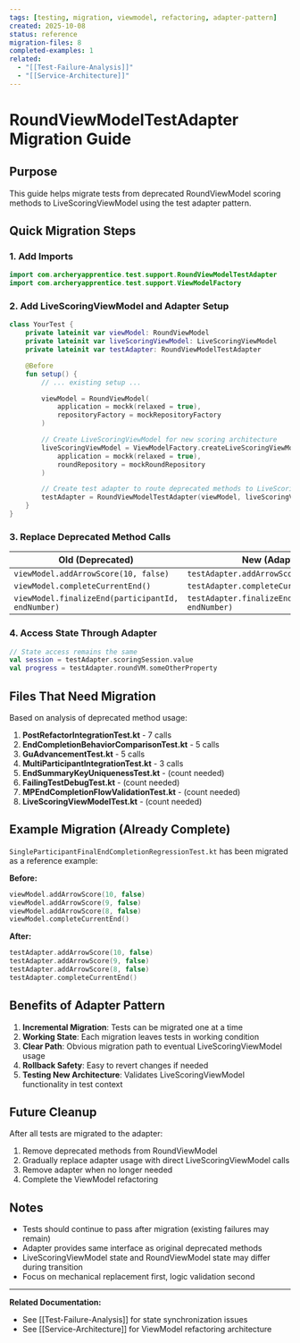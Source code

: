 ```yaml
---
tags: [testing, migration, viewmodel, refactoring, adapter-pattern]
created: 2025-10-08
status: reference
migration-files: 8
completed-examples: 1
related:
  - "[[Test-Failure-Analysis]]"
  - "[[Service-Architecture]]"
---
```


# RoundViewModelTestAdapter Migration Guide

## Purpose
This guide helps migrate tests from deprecated RoundViewModel scoring methods to LiveScoringViewModel using the test adapter pattern.

## Quick Migration Steps

### 1. Add Imports
```kotlin
import com.archeryapprentice.test.support.RoundViewModelTestAdapter
import com.archeryapprentice.test.support.ViewModelFactory
```

### 2. Add LiveScoringViewModel and Adapter Setup
```kotlin
class YourTest {
    private lateinit var viewModel: RoundViewModel
    private lateinit var liveScoringViewModel: LiveScoringViewModel
    private lateinit var testAdapter: RoundViewModelTestAdapter

    @Before
    fun setup() {
        // ... existing setup ...

        viewModel = RoundViewModel(
            application = mockk(relaxed = true),
            repositoryFactory = mockRepositoryFactory
        )

        // Create LiveScoringViewModel for new scoring architecture
        liveScoringViewModel = ViewModelFactory.createLiveScoringViewModel(
            application = mockk(relaxed = true),
            roundRepository = mockRoundRepository
        )

        // Create test adapter to route deprecated methods to LiveScoringViewModel
        testAdapter = RoundViewModelTestAdapter(viewModel, liveScoringViewModel)
    }
}
```

### 3. Replace Deprecated Method Calls

| Old (Deprecated) | New (Adapter) |
|------------------|---------------|
| `viewModel.addArrowScore(10, false)` | `testAdapter.addArrowScore(10, false)` |
| `viewModel.completeCurrentEnd()` | `testAdapter.completeCurrentEnd()` |
| `viewModel.finalizeEnd(participantId, endNumber)` | `testAdapter.finalizeEnd(participantId, endNumber)` |

### 4. Access State Through Adapter
```kotlin
// State access remains the same
val session = testAdapter.scoringSession.value
val progress = testAdapter.roundVM.someOtherProperty
```

## Files That Need Migration

Based on analysis of deprecated method usage:

1. **PostRefactorIntegrationTest.kt** - 7 calls
2. **EndCompletionBehaviorComparisonTest.kt** - 5 calls
3. **GuAdvancementTest.kt** - 5 calls
4. **MultiParticipantIntegrationTest.kt** - 3 calls
5. **EndSummaryKeyUniquenessTest.kt** - (count needed)
6. **FailingTestDebugTest.kt** - (count needed)
7. **MPEndCompletionFlowValidationTest.kt** - (count needed)
8. **LiveScoringViewModelTest.kt** - (count needed)

## Example Migration (Already Complete)

`SingleParticipantFinalEndCompletionRegressionTest.kt` has been migrated as a reference example:

**Before:**
```kotlin
viewModel.addArrowScore(10, false)
viewModel.addArrowScore(9, false)
viewModel.addArrowScore(8, false)
viewModel.completeCurrentEnd()
```

**After:**
```kotlin
testAdapter.addArrowScore(10, false)
testAdapter.addArrowScore(9, false)
testAdapter.addArrowScore(8, false)
testAdapter.completeCurrentEnd()
```

## Benefits of Adapter Pattern

1. **Incremental Migration**: Tests can be migrated one at a time
2. **Working State**: Each migration leaves tests in working condition
3. **Clear Path**: Obvious migration path to eventual LiveScoringViewModel usage
4. **Rollback Safety**: Easy to revert changes if needed
5. **Testing New Architecture**: Validates LiveScoringViewModel functionality in test context

## Future Cleanup

After all tests are migrated to the adapter:
1. Remove deprecated methods from RoundViewModel
2. Gradually replace adapter usage with direct LiveScoringViewModel calls
3. Remove adapter when no longer needed
4. Complete the ViewModel refactoring

## Notes

- Tests should continue to pass after migration (existing failures may remain)
- Adapter provides same interface as original deprecated methods
- LiveScoringViewModel state and RoundViewModel state may differ during transition
- Focus on mechanical replacement first, logic validation second

---

**Related Documentation:**
- See [[Test-Failure-Analysis]] for state synchronization issues
- See [[Service-Architecture]] for ViewModel refactoring architecture
